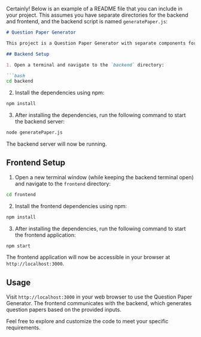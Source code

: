 Certainly! Below is an example of a README file that you can include in your project. This assumes you have separate directories for the backend and frontend, and the backend script is named `generatePaper.js`:

```markdown
# Question Paper Generator

This project is a Question Paper Generator with separate components for the backend and frontend. Follow the instructions below to set up and run the application.

## Backend Setup

1. Open a terminal and navigate to the `backend` directory:

```bash
cd backend
```

2. Install the dependencies using npm:

```bash
npm install
```

3. After installing the dependencies, run the following command to start the backend server:

```bash
node generatePaper.js
```

The backend server will now be running.

## Frontend Setup

1. Open a new terminal window (while keeping the backend terminal open) and navigate to the `frontend` directory:

```bash
cd frontend
```

2. Install the frontend dependencies using npm:

```bash
npm install
```

3. After installing the dependencies, run the following command to start the frontend application:

```bash
npm start
```

The frontend application will now be accessible in your browser at `http://localhost:3000`.

## Usage

Visit `http://localhost:3000` in your web browser to use the Question Paper Generator. The frontend communicates with the backend, which generates question papers based on the provided inputs.

Feel free to explore and customize the code to meet your specific requirements.
